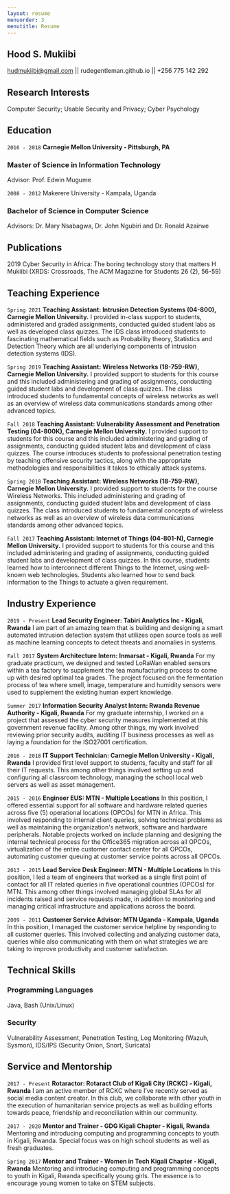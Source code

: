 ```yaml
---
layout: resume
menuorder: 3
menutitle: Resume
---
```

## Hood S. Mukiibi
hudmukiibi@gmail.com || rudegentleman.github.io || +256 775 142 292

## Research Interests
Computer Security; Usable Security and Privacy; Cyber Psychology

## Education

`2016 - 2018` 	__Carnegie Mellon University - Pittsburgh, PA__
### Master of Science in Information Technology
Advisor: Prof. Edwin Mugume

`2008 - 2012` 	Makerere University - Kampala, Uganda
### Bachelor of Science in Computer Science
Advisors: Dr. Mary Nsabagwa, Dr. John Ngubiri and Dr. Ronald Azairwe

## Publications
2019 		Cyber Security in Africa: The boring technology story that matters 
H Mukiibi (XRDS: Crossroads, The ACM Magazine for Students 26 (2), 56-59)

## Teaching Experience

`Spring 2021` 	__Teaching Assistant: Intrusion Detection Systems (04-800), Carnegie Mellon University.__
I provided in-class support to students, administered and graded assignments, conducted guided student labs as well as developed class quizzes. The IDS class introduced students to fascinating mathematical fields such as Probability theory, Statistics and Detection Theory which are all underlying components of intrusion detection systems (IDS).

`Spring 2019`	__Teaching Assistant: Wireless Networks (18-759-RW), Carnegie Mellon University.__
I provided support to students for this course and this included administering and grading of assignments, conducting guided student labs and development of class quizzes. The class introduced students to fundamental concepts of wireless networks as well as an overview of wireless data communications standards among other advanced topics.

`Fall 2018`	__Teaching Assistant: Vulnerability Assessment and Penetration Testing (04-800K), Carnegie Mellon University.__
I provided support to students for this course and this included administering and grading of assignments, conducting guided student labs and development of class quizzes. The course introduces students to professional penetration testing by teaching offensive security tactics, along with the appropriate methodologies and responsibilities it takes to ethically attack systems.

`Spring 2018`	__Teaching Assistant: Wireless Networks (18-759-RW), Carnegie Mellon University.__
I provided support to students for the course Wireless Networks. This included administering and grading of assignments, conducting guided student labs and development of class quizzes. The class introduced students to fundamental concepts of wireless networks as well as an overview of wireless data communications standards among other advanced topics.

`Fall 2017`	__Teaching Assistant: Internet of Things (04-801-N), Carnegie Mellon University.__
I provided support to students for this course and this included administering and grading of assignments, conducting guided student labs and development of class quizzes. In this course, students learned how to interconnect different Things to the Internet, using well-known web technologies. Students also learned how to send back information to the Things to actuate a given requirement. 

## Industry Experience

`2019 - Present`	__Lead Security Engineer: Tabiri Analytics Inc - Kigali, Rwanda__
I am part of an amazing team that is building and designing a smart automated intrusion detection system that utilizes open source tools as well as machine learning concepts to detect threats and anomalies in systems.

`Fall 2017`	__System Architecture Intern: Inmarsat - Kigali, Rwanda__
For my graduate practicum, we designed and tested LoRaWan enabled sensors within a tea factory to supplement the tea manufacturing process to come up with desired optimal tea grades. The project focused on the fermentation process of tea where smell, image, temperature and humidity sensors were used to supplement the existing human expert knowledge.

`Summer 2017`	__Information Security Analyst Intern: Rwanda Revenue Authority - Kigali, Rwanda__
For my graduate internship, I worked on a project that assessed the cyber security measures implemented at this government revenue facility. Among other things, my work involved reviewing prior security audits, auditing IT business processes as well as laying a foundation for the ISO27001 certification.

`2016 - 2018`	__IT Support Technician: Carnegie Mellon University - Kigali, Rwanda__
I provided first level support to students, faculty and staff for all their IT requests. This among other things involved setting up and configuring all classroom technology, managing the school local web servers as well as asset management.

`2015 - 2016`	__Engineer EUS: MTN - Multiple Locations__
In this position, I offered essential support for all software and hardware related queries across five (5) operational locations (OPCOs) for MTN in Africa. This involved responding to internal client queries, solving technical problems as well as maintaining the organization's network, software and hardware peripherals. Notable projects worked on include planning and designing the internal technical process for the Office365 migration across all OPCOs, virtualization of the entire customer contact center for all OPCOs, automating customer queuing at customer service points across all OPCOs.

`2013 - 2015`	__Lead Service Desk Engineer: MTN - Multiple Locations__
In this position, I led a team of engineers that worked as a single first point of contact for all IT related queries in five operational countries (OPCOs) for MTN. This among other things involved managing global SLAs for all incidents raised and service requests made, in addition to monitoring and managing critical infrastructure and applications across the board.

`2009 - 2011`	__Customer Service Advisor: MTN Uganda - Kampala, Uganda__
In this position, I managed the customer service helpline by responding to all customer queries. This involved collecting and analyzing customer data, queries while also communicating with them on what strategies we are taking to improve productivity and customer satisfaction.

## Technical Skills

### Programming Languages
Java, Bash (Unix/Linux)

### Security
Vulnerability Assessment, Penetration Testing, Log Monitoring (Wazuh, Sysmon), IDS/IPS (Security Onion, Snort, Suricata)

## Service and Mentorship

`2017 - Present`	__Rotaractor: Rotaract Club of Kigali City (RCKC) - Kigali, Rwanda__
I am an active member of RCKC where I’ve recently served as social media content creator. In this club, we collaborate with other youth in the execution of humanitarian service projects as well as building efforts towards peace, friendship and reconciliation within our community.

`2017 - 2020`	__Mentor and Trainer - GDG Kigali Chapter - Kigali, Rwanda__
Mentoring and introducing computing and programming concepts to youth in Kigali, Rwanda. Special focus was on high school students as well as fresh graduates.

`Spring 2017`	__Mentor and Trainer - Women in Tech Kigali Chapter - Kigali, Rwanda__
Mentoring and introducing computing and programming concepts to youth in Kigali, Rwanda specifically young girls. The essence is to encourage young women to take on STEM subjects.



<!-- ### Footer

Last updated: May 2013 -->


